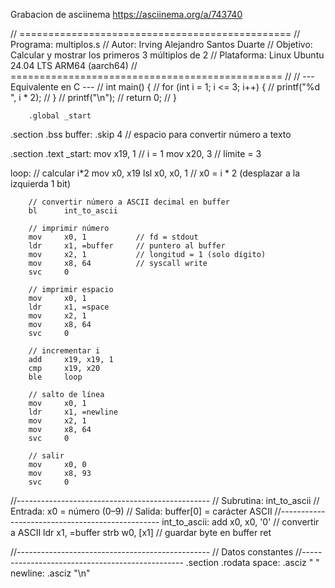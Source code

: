 Grabacion de asciinema
https://asciinema.org/a/743740





// ===============================================
// Programa: multiplos.s
// Autor: Irving Alejandro Santos Duarte
// Objetivo: Calcular y mostrar los primeros 3 múltiplos de 2
// Plataforma: Linux Ubuntu 24.04 LTS ARM64 (aarch64)
// ===============================================
//
// --- Equivalente en C ---
// int main() {
//     for (int i = 1; i <= 3; i++) {
//         printf("%d ", i * 2);
//     }
//     printf("\n");
//     return 0;
// }

        .global _start

.section .bss
buffer: .skip 4        // espacio para convertir número a texto

.section .text
_start:
        mov     x19, 1          // i = 1
        mov     x20, 3          // límite = 3

loop:
        // calcular i*2
        mov     x0, x19
        lsl     x0, x0, 1       // x0 = i * 2  (desplazar a la izquierda 1 bit)

        // convertir número a ASCII decimal en buffer
        bl      int_to_ascii

        // imprimir número
        mov     x0, 1           // fd = stdout
        ldr     x1, =buffer     // puntero al buffer
        mov     x2, 1           // longitud = 1 (solo dígito)
        mov     x8, 64          // syscall write
        svc     0

        // imprimir espacio
        mov     x0, 1
        ldr     x1, =space
        mov     x2, 1
        mov     x8, 64
        svc     0

        // incrementar i
        add     x19, x19, 1
        cmp     x19, x20
        ble     loop

        // salto de línea
        mov     x0, 1
        ldr     x1, =newline
        mov     x2, 1
        mov     x8, 64
        svc     0

        // salir
        mov     x0, 0
        mov     x8, 93
        svc     0

//------------------------------------------------
// Subrutina: int_to_ascii
// Entrada: x0 = número (0–9)
// Salida: buffer[0] = carácter ASCII
//------------------------------------------------
int_to_ascii:
        add     x0, x0, '0'     // convertir a ASCII
        ldr     x1, =buffer
        strb    w0, [x1]        // guardar byte en buffer
        ret

//------------------------------------------------
// Datos constantes
//------------------------------------------------
.section .rodata
space:   .asciz " "
newline: .asciz "\n"

